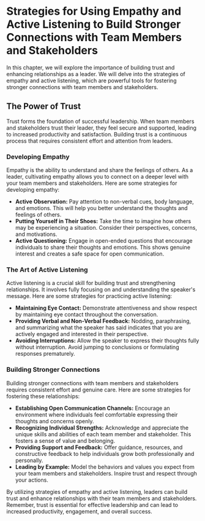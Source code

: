 Strategies for Using Empathy and Active Listening to Build Stronger Connections with Team Members and Stakeholders
=========================================================================================================================================================================

In this chapter, we will explore the importance of building trust and enhancing relationships as a leader. We will delve into the strategies of empathy and active listening, which are powerful tools for fostering stronger connections with team members and stakeholders.

The Power of Trust
------------------

Trust forms the foundation of successful leadership. When team members and stakeholders trust their leader, they feel secure and supported, leading to increased productivity and satisfaction. Building trust is a continuous process that requires consistent effort and attention from leaders.

### Developing Empathy

Empathy is the ability to understand and share the feelings of others. As a leader, cultivating empathy allows you to connect on a deeper level with your team members and stakeholders. Here are some strategies for developing empathy:

* **Active Observation:** Pay attention to non-verbal cues, body language, and emotions. This will help you better understand the thoughts and feelings of others.
* **Putting Yourself in Their Shoes:** Take the time to imagine how others may be experiencing a situation. Consider their perspectives, concerns, and motivations.
* **Active Questioning:** Engage in open-ended questions that encourage individuals to share their thoughts and emotions. This shows genuine interest and creates a safe space for open communication.

### The Art of Active Listening

Active listening is a crucial skill for building trust and strengthening relationships. It involves fully focusing on and understanding the speaker's message. Here are some strategies for practicing active listening:

* **Maintaining Eye Contact:** Demonstrate attentiveness and show respect by maintaining eye contact throughout the conversation.
* **Providing Verbal and Non-Verbal Feedback:** Nodding, paraphrasing, and summarizing what the speaker has said indicates that you are actively engaged and interested in their perspective.
* **Avoiding Interruptions:** Allow the speaker to express their thoughts fully without interruption. Avoid jumping to conclusions or formulating responses prematurely.

### Building Stronger Connections

Building stronger connections with team members and stakeholders requires consistent effort and genuine care. Here are some strategies for fostering these relationships:

* **Establishing Open Communication Channels:** Encourage an environment where individuals feel comfortable expressing their thoughts and concerns openly.
* **Recognizing Individual Strengths:** Acknowledge and appreciate the unique skills and abilities of each team member and stakeholder. This fosters a sense of value and belonging.
* **Providing Support and Feedback:** Offer guidance, resources, and constructive feedback to help individuals grow both professionally and personally.
* **Leading by Example:** Model the behaviors and values you expect from your team members and stakeholders. Inspire trust and respect through your actions.

By utilizing strategies of empathy and active listening, leaders can build trust and enhance relationships with their team members and stakeholders. Remember, trust is essential for effective leadership and can lead to increased productivity, engagement, and overall success.
